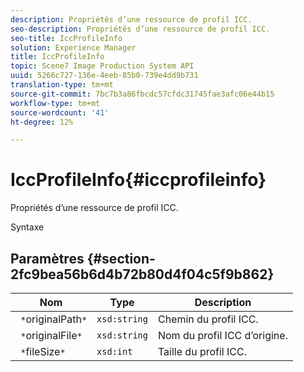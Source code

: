 ```yaml
---
description: Propriétés d’une ressource de profil ICC.
seo-description: Propriétés d’une ressource de profil ICC.
seo-title: IccProfileInfo
solution: Experience Manager
title: IccProfileInfo
topic: Scene7 Image Production System API
uuid: 5266c727-136e-4eeb-85b0-739e4dd9b731
translation-type: tm+mt
source-git-commit: 7bc7b3a86fbcdc57cfdc31745fae3afc06e44b15
workflow-type: tm+mt
source-wordcount: '41'
ht-degree: 12%

---
```



# IccProfileInfo{#iccprofileinfo}

Propriétés d’une ressource de profil ICC.

Syntaxe

## Paramètres {#section-2fc9bea56b6d4b72b80d4f04c5f9b862}

| Nom | Type | Description |
|---|---|---|
| ` *`originalPath`*` | `xsd:string` | Chemin du profil ICC. |
| ` *`originalFile`*` | `xsd:string` | Nom du profil ICC d’origine. |
| ` *`fileSize`*` | `xsd:int` | Taille du profil ICC. |

